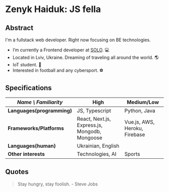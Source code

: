 # Zenyk Haiduk: JS fella

## Abstract
I'm a fullstack web developer. Right now focusing on BE technologies.
- I’m currently a Frontend developer at [SOLO](https://solo.one). :computer:
- Located in Lviv, Ukraine. Dreaming of traveling all around the world. :earth_americas:
- IoT student. :school:
- Interested in football and any cybersport. :soccer:


## Specifications
| *Name \ Familiarity* | High | Medium/Low |
| --------------- | --------------- | ------------- |
| **Languages(programming)** | JS, Typescript | Python, Java |
| **Frameworks/Platforms** | React, Next.js, Express.js, Mongodb, Mongoose | Vue.js, AWS, Heroku, Firebase |
| **Languages(human)** | Ukrainian, English |   |
| **Other interests** | Technologies, AI | Sports |


## Quotes
> Stay hungry, stay foolish. - Steve Jobs
